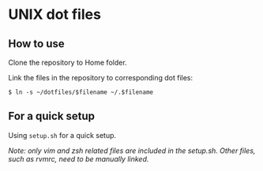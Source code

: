 UNIX dot files
===

How to use
---
Clone the repository to Home folder.

Link the files in the repository to corresponding dot files:

```shell
$ ln -s ~/dotfiles/$filename ~/.$filename
```

For a quick setup
---
Using `setup.sh` for a quick setup.

*Note: only vim and zsh related files are included in the setup.sh. Other
files, such as rvmrc, need to be manually linked.*
